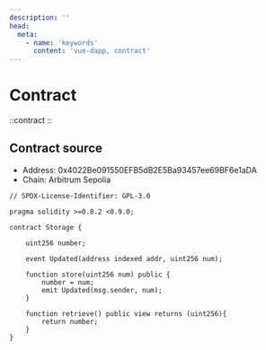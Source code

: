 ```yaml
---
description: ''
head:
  meta:
    - name: 'keywords'
      content: 'vue-dapp, contract'
---
```


# Contract



::contract
::



## Contract source
- Address: 0x4022Be091550EFB5dB2E5Ba93457ee69BF6e1aDA
- Chain: Arbitrum Sepolia

```solidity
// SPDX-License-Identifier: GPL-3.0

pragma solidity >=0.8.2 <0.9.0;

contract Storage {

    uint256 number;

    event Updated(address indexed addr, uint256 num);

    function store(uint256 num) public {
        number = num;
        emit Updated(msg.sender, num);
    }

    function retrieve() public view returns (uint256){
        return number;
    }
}
```